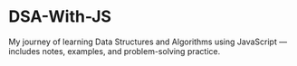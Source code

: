# DSA-With-JS
My journey of learning Data Structures and Algorithms using JavaScript — includes notes, examples, and problem-solving practice.
